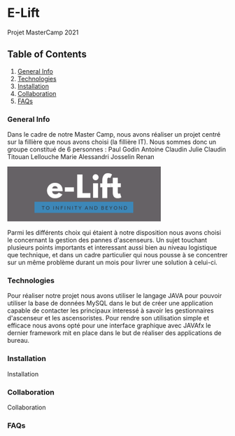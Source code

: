 # E-Lift
Projet MasterCamp 2021

## Table of Contents
1. [General Info](#general-info)
2. [Technologies](#technologies)
3. [Installation](#installation)
4. [Collaboration](#collaboration)
5. [FAQs](#faqs)


<a name="general-info"></a>
### General Info

Dans le cadre de notre Master Camp, nous avons réaliser un projet centré sur la fillière que nous avons choisi (la fillière IT).
Nous sommes donc un groupe constitué de 6 personnes :
Paul Godin
Antoine Claudin
Julie Claudin
Titouan Lellouche
Marie Alessandri
Josselin Renan

![Image text](/img/E-LIFT.png)

Parmi les différents choix qui étaient à notre disposition nous avons choisi le concernant la gestion des pannes d'ascenseurs.
Un sujet touchant plusieurs points importants et interessant aussi bien au niveau logistique que technique, et dans un cadre particulier qui nous pousse à se concentrer sur un même problème durant un mois pour livrer une solution à celui-ci.

<a name="technologies"></a>
### Technologies

Pour réaliser notre projet nous avons utiliser le langage JAVA pour pouvoir utiliser la base de données MySQL dans le but de créer une application capable de contacter les principaux interessé à savoir les gestionnaires d'ascenseur et les ascensoristes. Pour rendre son utilisation simple et efficace nous avons opté pour une interface graphique avec JAVAfx le dernier framework mit en place dans le but de réaliser des applications de bureau.

<a name="installation"></a>
### Installation

Installation

<a name="collaboration"></a>
### Collaboration

Collaboration

<a name="faqs"></a>
### FAQs
